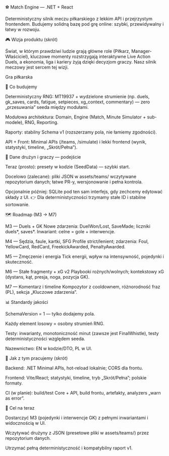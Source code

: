 ⚽ Match Engine — .NET + React

Deterministyczny silnik meczu piłkarskiego z lekkim API i przejrzystym frontendem. Budujemy solidną bazę pod grę online: szybki, przewidywalny i łatwy w rozwoju.

🎮 Wizja produktu (skrót)

Świat, w którym prawdziwi ludzie grają główne role (Piłkarz, Manager-Właściciel), kluczowe momenty rozstrzygają interaktywne Live Action Duels, a ekonomia, liga i kariery żyją dzięki decyzjom graczy. Nasz silnik meczowy jest sercem tej wizji. 

Gra piłkarska

🧠 Co budujemy

Deterministyczny RNG: MT19937 + wydzielone strumienie (np. duels, gk_saves, cards, fatigue, setpieces, xg_context, commentary) — zero „przesuwania” seeda między modułami.

Modułowa architektura: Domain, Engine (Match, Minute Simulator + sub-modele), RNG, Reporting.

Raporty: stabilny Schema v1 (rozszerzamy pola, nie łamiemy zgodności).

API + Front: Minimal APIs (/teams, /simulate) i lekki frontend (wynik, statystyki, timeline, „Skrót/Pełna”).

👥 Dane drużyn i graczy — podejście

Teraz (prosto): presety w kodzie (SeedData) — szybki start.

Docelowo (zalecane): pliki JSON w assets/teams/ wczytywane repozytorium danych; łatwe PR-y, wersjonowanie i pełna kontrola.

Opcjonalnie później: SQLite pod ten sam interfejs, gdy zechcemy edytować składy z UI.
👉 Dla deterministyczności trzymamy stałe ID i stabilne sortowanie.

🗺️ Roadmap (M3 → M7)

M3 — Duels + GK
Nowe zdarzenia: DuelWon/Lost, SaveMade; liczniki duels*, saves*. Inwariant: celne = gole + interwencje.

M4 — Sędzia, faule, kartki, SFG
Profile strict/lenient; zdarzenia: Foul, YellowCard, RedCard, FreekickAwarded, PenaltyAwarded.

M5 — Zmęczenie i energia
Tick energii, wpływ na intensywność, pojedynki i skuteczność.

M6 — Stałe fragmenty + xG v2
Playbooki rożnych/wolnych; kontekstowy xG (dystans, kąt, presja, noga, pozycja GK).

M7 — Komentarz i timeline
Kompozytor z cooldownem, różnorodność fraz (PL), sekcja „Kluczowe zdarzenia”.

📊 Standardy jakości

SchemaVersion = 1 — tylko dodajemy pola.

Każdy element losowy = osobny strumień RNG.

Testy: inwarianty, monotoniczność minut (zawsze jest FinalWhistle), testy deterministyczności względem seeda.

Nazewnictwo: EN w kodzie/DTO, PL w UI.

🔧 Jak z tym pracujemy (skrót)

Backend: .NET Minimal APIs, hot-reload lokalnie; CORS dla frontu.

Frontend: Vite/React; statystyki, timeline, tryb „Skrót/Pełna”; polskie formaty.

CI (w planie): build/test Core + API, build frontu, artefakty, analyzers „warn as error”.

🎯 Cel na teraz

Dostarczyć M3 (pojedynki i interwencje GK) z pełnymi inwariantami i widocznością w UI.

Wczytywać drużyny z JSON (presetowe pliki w assets/teams/) przez repozytorium danych.

Utrzymać pełną deterministyczność i kompatybilny raport v1.